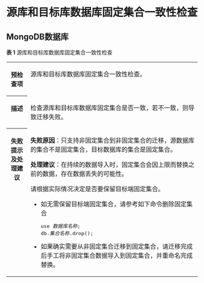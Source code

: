 # 源库和目标库数据库固定集合一致性检查<a name="drs_11_0110"></a>

## MongoDB数据库<a name="section14404223174716"></a>

**表 1**  源库和目标库数据库固定集合一致性检查

<a name="table1286312219628"></a>
<table><tbody><tr id="row1333815319628"><th class="firstcol" valign="top" width="11%" id="mcps1.2.3.1.1"><p id="p16418526191940"><a name="p16418526191940"></a><a name="p16418526191940"></a><strong id="b13549013191940"><a name="b13549013191940"></a><a name="b13549013191940"></a>预检查项</strong></p>
</th>
<td class="cellrowborder" valign="top" width="89%" headers="mcps1.2.3.1.1 "><p id="p59157410191053"><a name="p59157410191053"></a><a name="p59157410191053"></a>源库和目标库数据库固定集合一致性检查。</p>
</td>
</tr>
<tr id="row59198819628"><th class="firstcol" valign="top" width="11%" id="mcps1.2.3.2.1"><p id="p12227812191940"><a name="p12227812191940"></a><a name="p12227812191940"></a><strong id="b42941445191940"><a name="b42941445191940"></a><a name="b42941445191940"></a>描述</strong></p>
</th>
<td class="cellrowborder" valign="top" width="89%" headers="mcps1.2.3.2.1 "><p id="p2174934014558"><a name="p2174934014558"></a><a name="p2174934014558"></a>检查源库和目标库数据库固定集合是否一致，若不一致，则导致迁移失败。</p>
</td>
</tr>
<tr id="row5971331319628"><th class="firstcol" valign="top" width="11%" id="mcps1.2.3.3.1"><p id="p31582987191940"><a name="p31582987191940"></a><a name="p31582987191940"></a><strong id="b15811431191940"><a name="b15811431191940"></a><a name="b15811431191940"></a>失败提示及<strong id="b117671048113514"><a name="b117671048113514"></a><a name="b117671048113514"></a>处理建议</strong></strong></p>
</th>
<td class="cellrowborder" valign="top" width="89%" headers="mcps1.2.3.3.1 "><p id="p7398373485"><a name="p7398373485"></a><a name="p7398373485"></a><strong id="b2039037134818"><a name="b2039037134818"></a><a name="b2039037134818"></a>失败原因</strong>：只支持非固定集合到非固定集合的迁移，源数据库的集合不是固定集合，目标数据库的集合是固定集合。</p>
<p id="p96021538802"><a name="p96021538802"></a><a name="p96021538802"></a><strong id="b76023381109"><a name="b76023381109"></a><a name="b76023381109"></a>处理建议</strong>：在持续的数据导入时，固定集合会因上限而替换之前的数据，存在数据丢失的可能性。</p>
<p id="p6700247101"><a name="p6700247101"></a><a name="p6700247101"></a>请根据实际情况决定是否要保留目标端固定集合。</p>
<a name="ul10541514012"></a><a name="ul10541514012"></a><ul id="ul10541514012"><li>如无需保留目标端固定集合，请参考如下命令删除固定集合<pre class="codeblock" id="codeblock12363152638"><a name="codeblock12363152638"></a><a name="codeblock12363152638"></a>use <em id="i73681529319"><a name="i73681529319"></a><a name="i73681529319"></a>数据库名称</em>;
db.<em id="i1636819219312"><a name="i1636819219312"></a><a name="i1636819219312"></a>集合名称</em>.drop();</pre>
</li><li>如果确实需要从非固定集合迁移到固定集合，请迁移完成后手工将非固定集合数据导入到固定集合，并重命名完成替换。</li></ul>
</td>
</tr>
</tbody>
</table>

